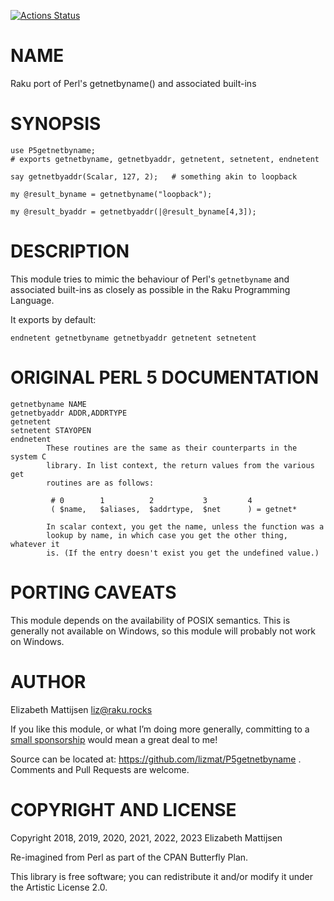 [![Actions Status](https://github.com/lizmat/P5getnetbyname/workflows/test/badge.svg)](https://github.com/lizmat/P5getnetbyname/actions)

NAME
====

Raku port of Perl's getnetbyname() and associated built-ins

SYNOPSIS
========

    use P5getnetbyname;
    # exports getnetbyname, getnetbyaddr, getnetent, setnetent, endnetent

    say getnetbyaddr(Scalar, 127, 2);   # something akin to loopback

    my @result_byname = getnetbyname("loopback");

    my @result_byaddr = getnetbyaddr(|@result_byname[4,3]);

DESCRIPTION
===========

This module tries to mimic the behaviour of Perl's `getnetbyname` and associated built-ins as closely as possible in the Raku Programming Language.

It exports by default:

    endnetent getnetbyname getnetbyaddr getnetent setnetent

ORIGINAL PERL 5 DOCUMENTATION
=============================

    getnetbyname NAME
    getnetbyaddr ADDR,ADDRTYPE
    getnetent
    setnetent STAYOPEN
    endnetent
            These routines are the same as their counterparts in the system C
            library. In list context, the return values from the various get
            routines are as follows:

             # 0        1          2           3         4
             ( $name,   $aliases,  $addrtype,  $net      ) = getnet*

            In scalar context, you get the name, unless the function was a
            lookup by name, in which case you get the other thing, whatever it
            is. (If the entry doesn't exist you get the undefined value.)

PORTING CAVEATS
===============

This module depends on the availability of POSIX semantics. This is generally not available on Windows, so this module will probably not work on Windows.

AUTHOR
======

Elizabeth Mattijsen <liz@raku.rocks>

If you like this module, or what I’m doing more generally, committing to a [small sponsorship](https://github.com/sponsors/lizmat/) would mean a great deal to me!

Source can be located at: https://github.com/lizmat/P5getnetbyname . Comments and Pull Requests are welcome.

COPYRIGHT AND LICENSE
=====================

Copyright 2018, 2019, 2020, 2021, 2022, 2023 Elizabeth Mattijsen

Re-imagined from Perl as part of the CPAN Butterfly Plan.

This library is free software; you can redistribute it and/or modify it under the Artistic License 2.0.

